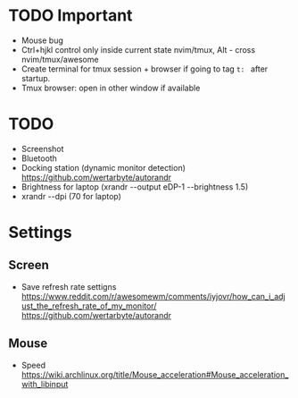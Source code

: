 # TODO Important
- Mouse bug
- Ctrl+hjkl control only inside current state nvim/tmux, Alt - cross nvim/tmux/awesome
- Create terminal for tmux session + browser if going to tag `t: ` after startup.
- Tmux browser: open in other window if available

# TODO
- Screenshot
- Bluetooth
- Docking station (dynamic monitor detection) https://github.com/wertarbyte/autorandr
- Brightness for laptop (xrandr --output eDP-1 --brightness 1.5)
- xrandr --dpi (70 for laptop)

# Settings
## Screen
- Save refresh rate settigns https://www.reddit.com/r/awesomewm/comments/iyjovr/how_can_i_adjust_the_refresh_rate_of_my_monitor/ https://github.com/wertarbyte/autorandr

## Mouse
- Speed https://wiki.archlinux.org/title/Mouse_acceleration#Mouse_acceleration_with_libinput
